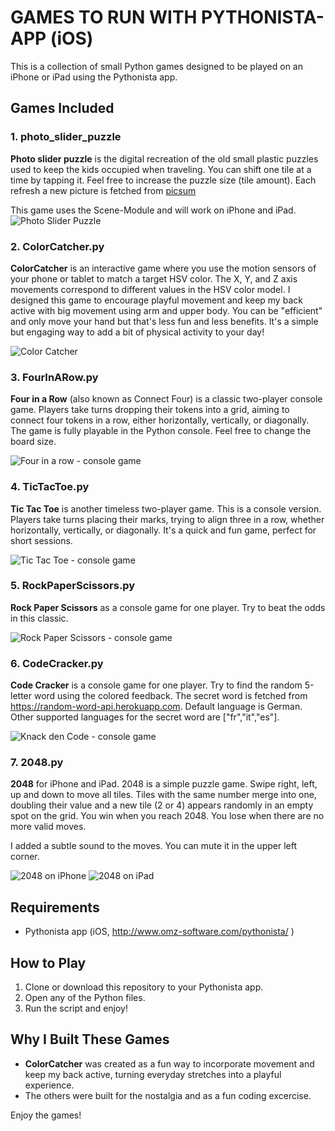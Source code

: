 # GAMES TO RUN WITH PYTHONISTA-APP (iOS)

This is a collection of small Python games designed to be played on an iPhone or iPad using the Pythonista app.

## Games Included

### 1. photo_slider_puzzle
**Photo slider puzzle** is the digital recreation of the old small plastic puzzles used to keep the kids occupied when traveling. You can shift one tile at a time by tapping it. Feel free to increase the puzzle size (tile amount). Each refresh a new picture is fetched from [picsum](https://picsum.photos)

This game uses the Scene-Module and will work on iPhone and iPad.
![ Photo Slider Puzzle](Screenshots/Photo_slider_puzzle.gif)

### 2. ColorCatcher.py
**ColorCatcher** is an interactive game where you use the motion sensors of your phone or tablet to match a target HSV color. The X, Y, and Z axis movements correspond to different values in the HSV color model. I designed this game to encourage playful movement and keep my back active with big movement using arm and upper body. You can be "efficient" and only move your hand but that's less fun and less benefits. It's a simple but engaging way to add a bit of physical activity to your day!

![ Color Catcher](Screenshots/ColorCatcher.gif)

### 3. FourInARow.py
**Four in a Row** (also known as Connect Four) is a classic two-player console game. Players take turns dropping their tokens into a grid, aiming to connect four tokens in a row, either horizontally, vertically, or diagonally. The game is fully playable in the Python console. Feel free to change the board size.

![ Four in a row - console game](Screenshots/FourInARow.jpg)

### 4. TicTacToe.py
**Tic Tac Toe** is another timeless two-player game. This is a console version. Players take turns placing their marks, trying to align three in a row, whether horizontally, vertically, or diagonally. It's a quick and fun game, perfect for short sessions.

![ Tic Tac Toe - console game](Screenshots/TicTacToe.jpeg)

### 5. RockPaperScissors.py
**Rock Paper Scissors** as a console game for one player. Try to beat the odds in this classic.

![ Rock Paper Scissors - console game](Screenshots/RockPaperScissors.PNG)

### 6. CodeCracker.py
**Code Cracker** is a console game for one player. Try to find the random 5-letter word using the colored feedback. The secret word is fetched from https://random-word-api.herokuapp.com. Default language is German. Other supported languages for the secret word are ["fr","it","es"].

![ Knack den Code - console game](Screenshots/CodeCracker.jpg)

### 7. 2048.py
**2048** for iPhone and iPad. 2048 is a simple puzzle game. Swipe right, left, up and down to move all tiles.
Tiles with the same number merge into one, doubling their value and a new tile (2 or 4) appears
randomly in an empty spot on the grid. You win when you reach 2048. You lose when there are no
more valid moves.

I added a subtle sound to the moves. You can mute it in the upper left corner.

![ 2048 on iPhone ](Screenshots/2048_iPhone.PNG) ![ 2048 on iPad](Screenshots/2048_iPad.PNG)

## Requirements

- Pythonista app (iOS, http://www.omz-software.com/pythonista/ ) 

## How to Play

1. Clone or download this repository to your Pythonista app.
2. Open any of the Python files.
3. Run the script and enjoy!

## Why I Built These Games

- **ColorCatcher** was created as a fun way to incorporate movement and keep my back active, turning everyday stretches into a playful experience.
- The others were built for the nostalgia and as a fun coding excercise.

Enjoy the games!
